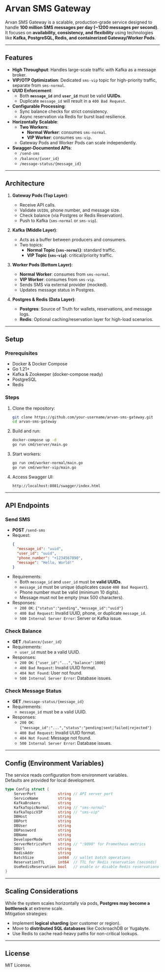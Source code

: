 # Arvan SMS Gateway

Arvan SMS Gateway is a scalable, production-grade service designed to handle **100 million SMS messages per day (~1200 messages per second)**.  
It focuses on **availability, consistency, and flexibility** using technologies like **Kafka, PostgreSQL, Redis, and containerized Gateway/Worker Pods**.

---

## Features

- **High Throughput**: Handles large-scale traffic with Kafka as a message broker.
- **VIP/OTP Optimization**: Dedicated `sms-vip` topic for high-priority traffic, separate from `sms-normal`.
- **UUID Enforcement**:
  - Both **`message_id`** and **`user_id`** must be valid **UUIDs**.
  - Duplicate `message_id` will result in a `400 Bad Request`.
- **Configurable Processing**:
  - Sync balance checks for strict consistency.
  - Async reservation via Redis for burst load resilience.
- **Horizontally Scalable**:
  - **Two Workers**:
    - **Normal Worker**: consumes `sms-normal`.
    - **VIP Worker**: consumes `sms-vip`.
  - Gateway Pods and Worker Pods can scale independently.
- **Swagger-Documented APIs**:
  - `/send-sms`
  - `/balance/{user_id}`
  - `/message-status/{message_id}`

---

## Architecture

1. **Gateway Pods (Top Layer)**:
   - Receive API calls.
   - Validate `UUID`s, phone number, and message size.
   - Check balance (via Postgres or Redis Reservation).
   - Push to Kafka (`sms-normal` or `sms-vip`).

2. **Kafka (Middle Layer)**:
   - Acts as a buffer between producers and consumers.
   - Two topics:
     - **Normal Topic (`sms-normal`)**: standard traffic.
     - **VIP Topic (`sms-vip`)**: critical/priority traffic.

3. **Worker Pods (Bottom Layer)**:
   - **Normal Worker**: consumes from `sms-normal`.
   - **VIP Worker**: consumes from `sms-vip`.
   - Sends SMS via external provider (mocked).
   - Updates message status in Postgres.

4. **Postgres & Redis (Data Layer)**:
   - **Postgres**: Source of Truth for wallets, reservations, and message logs.
   - **Redis**: Optional caching/reservation layer for high-load scenarios.

---

## Setup

### Prerequisites
- Docker & Docker Compose
- Go 1.21+
- Kafka & Zookeeper (docker-compose ready)
- PostgreSQL
- Redis

### Steps

1. Clone the repository:
   ```bash
   git clone https://github.com/your-username/arvan-sms-gateway.git
   cd arvan-sms-gateway
   ```

2. Build and run:
   ```bash
   docker-compose up -d
   go run cmd/server/main.go
   ```

3. Start workers:
   ```bash
   go run cmd/worker-normal/main.go
   go run cmd/worker-vip/main.go
   ```

4. Access Swagger UI:
   ```
   http://localhost:8081/swagger/index.html
   ```

---

## API Endpoints

### Send SMS
- **POST** `/send-sms`
- Request:
  ```json
  {
    "message_id": "uuid",
    "user_id": "uuid",
    "phone_number": "+1234567890",
    "message": "Hello, World!"
  }
  ```
- Requirements:
  - Both `message_id` and `user_id` must be **valid UUIDs**.
  - `message_id` must be unique (duplicates cause `400 Bad Request`).
  - Phone number must be valid (minimum 10 digits).
  - Message must not be empty (max 500 characters).
- Responses:
  - `200 OK`: `{"status":"pending","message_id":"uuid"}`
  - `400 Bad Request`: Invalid UUID, phone, or duplicate `message_id`.
  - `500 Internal Server Error`: Server or Kafka issue.

### Check Balance
- **GET** `/balance/{user_id}`
- Requirements:
  - `user_id` must be a valid UUID.
- Responses:
  - `200 OK`: `{"user_id":"...","balance":1000}`
  - `400 Bad Request`: Invalid UUID format.
  - `404 Not Found`: User not found.
  - `500 Internal Server Error`: Database issues.

### Check Message Status
- **GET** `/message-status/{message_id}`
- Requirements:
  - `message_id` must be a valid UUID.
- Responses:
  - `200 OK`: `{"message_id":"...","status":"pending|sent|failed|rejected"}`
  - `400 Bad Request`: Invalid UUID format.
  - `404 Not Found`: Message not found.
  - `500 Internal Server Error`: Database issues.

---

## Config (Environment Variables)

The service reads configuration from environment variables.  
Defaults are provided for local development.

```go
type Config struct {
    ServerPort          string // API server port
    ServiceName         string
    KafkaBrokers        string
    KafkaTopicNormal    string // "sms-normal"
    KafkaTopicVIP       string // "sms-vip"
    DBHost              string
    DBPort              string
    DBUser              string
    DBPassword          string
    DBName              string
    DeveloperMode       string
    ServerMetricsPort   string // ":9090" for Prometheus metrics
    DBUrl               string
    RedisAddr           string
    BatchSize           int64  // wallet batch operations
    ReservationTTL      int64  // TTL for Redis reservation (seconds)
    UseRedisReservation bool   // enable or disable Redis reservations
}
```

---

## Scaling Considerations

While the system scales horizontally via pods, **Postgres may become a bottleneck** at extreme scale.  
Mitigation strategies:
- Implement **logical sharding** (per customer or region).
- Move to **distributed SQL databases** like CockroachDB or Yugabyte.
- Use Redis to cache read-heavy paths for non-critical lookups.

---

## License
MIT License.
